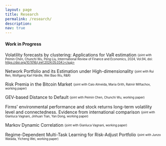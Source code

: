 ```yaml
---
layout: page
title: Research
permalink: /research/
description: 
nav: true
---
```


#### Work in Progress

Volatility forecasts by clustering: Applications for VaR estimation <sub><sup>(joint with Peimin Chen, Chunchi Wu, Peng Liu, Interrnational Review of Finance and Economics, 2024, Vol.94, doi: https://doi.org/10.1016/j.iref.2024.05.034.)</sup></sub>

Network Portfolio and its Estimation under High-dimensionality <sub><sup>(joint with Rui Ren, Wolfgang Karl Härdle, Wei Biao Wu, R&R)</sup></sub>

Risk Premia in the Bitcoin Market <sub><sup>(joint with Caio Almeida, Maria Grith, Ratmir Miftachov, working paper)</sup></sub>

GEV-based Distance to Default <sub><sup>(joint with Peimin Chen, Chunchi Wu, working paper)</sup></sub>

Firms’ environmental performance and stock returns long-term volatility level and connectedness. Evidence from international comparison <sub><sup>(joint with Gianluca Vagnani, Jinhuan Tian, Yan Dong, working paper)</sup></sub>

Markov Dynamic Correlation <sub><sup>(joint with Gianluca Vagnani, working paper)<sub><sup>

Regime-Dependent Multi-Task Learning for Risk-Adjust Portfolio <sub><sup>(joint with Junzo Watada, Yicheng Wei, working paper)<sub><sup>